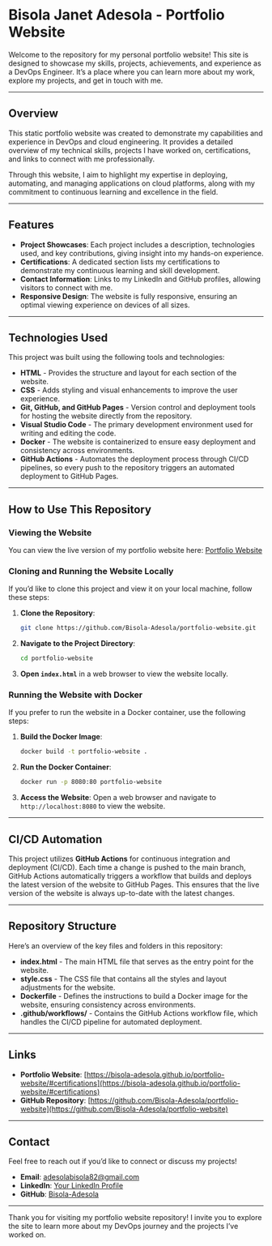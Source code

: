 
# Bisola Janet Adesola - Portfolio Website

Welcome to the repository for my personal portfolio website! This site is designed to showcase my skills, projects, achievements, and experience as a DevOps Engineer. It’s a place where you can learn more about my work, explore my projects, and get in touch with me.

---

## Overview

This static portfolio website was created to demonstrate my capabilities and experience in DevOps and cloud engineering. It provides a detailed overview of my technical skills, projects I have worked on, certifications, and links to connect with me professionally.

Through this website, I aim to highlight my expertise in deploying, automating, and managing applications on cloud platforms, along with my commitment to continuous learning and excellence in the field.

---

## Features

- **Project Showcases**: Each project includes a description, technologies used, and key contributions, giving insight into my hands-on experience.
- **Certifications**: A dedicated section lists my certifications to demonstrate my continuous learning and skill development.
- **Contact Information**: Links to my LinkedIn and GitHub profiles, allowing visitors to connect with me.
- **Responsive Design**: The website is fully responsive, ensuring an optimal viewing experience on devices of all sizes.

---

## Technologies Used

This project was built using the following tools and technologies:

- **HTML** - Provides the structure and layout for each section of the website.
- **CSS** - Adds styling and visual enhancements to improve the user experience.
- **Git, GitHub, and GitHub Pages** - Version control and deployment tools for hosting the website directly from the repository.
- **Visual Studio Code** - The primary development environment used for writing and editing the code.
- **Docker** - The website is containerized to ensure easy deployment and consistency across environments.
- **GitHub Actions** - Automates the deployment process through CI/CD pipelines, so every push to the repository triggers an automated deployment to GitHub Pages.

---

## How to Use This Repository

### Viewing the Website
You can view the live version of my portfolio website here: [Portfolio Website](https://bisola-adesola.github.io/portfolio-website/#certifications)

### Cloning and Running the Website Locally

If you’d like to clone this project and view it on your local machine, follow these steps:

1. **Clone the Repository**:
   ```bash
   git clone https://github.com/Bisola-Adesola/portfolio-website.git
   ```

2. **Navigate to the Project Directory**:
   ```bash
   cd portfolio-website
   ```

3. **Open `index.html`** in a web browser to view the website locally.

### Running the Website with Docker

If you prefer to run the website in a Docker container, use the following steps:

1. **Build the Docker Image**:
   ```bash
   docker build -t portfolio-website .
   ```

2. **Run the Docker Container**:
   ```bash
   docker run -p 8080:80 portfolio-website
   ```

3. **Access the Website**:
   Open a web browser and navigate to `http://localhost:8080` to view the website.

---

## CI/CD Automation

This project utilizes **GitHub Actions** for continuous integration and deployment (CI/CD). Each time a change is pushed to the main branch, GitHub Actions automatically triggers a workflow that builds and deploys the latest version of the website to GitHub Pages. This ensures that the live version of the website is always up-to-date with the latest changes.

---

## Repository Structure

Here’s an overview of the key files and folders in this repository:

- **index.html** - The main HTML file that serves as the entry point for the website.
- **style.css** - The CSS file that contains all the styles and layout adjustments for the website.
- **Dockerfile** - Defines the instructions to build a Docker image for the website, ensuring consistency across environments.
- **.github/workflows/** - Contains the GitHub Actions workflow file, which handles the CI/CD pipeline for automated deployment.

---

## Links

- **Portfolio Website**: [https://bisola-adesola.github.io/portfolio-website/#certifications](https://bisola-adesola.github.io/portfolio-website/#certifications)
- **GitHub Repository**: [https://github.com/Bisola-Adesola/portfolio-website](https://github.com/Bisola-Adesola/portfolio-website)

---

## Contact

Feel free to reach out if you’d like to connect or discuss my projects!

- **Email**: adesolabisola82@gmail.com
- **LinkedIn**: [Your LinkedIn Profile](https://www.linkedin.com/in/your-linkedin)
- **GitHub**: [Bisola-Adesola](https://github.com/Bisola-Adesola)

---

Thank you for visiting my portfolio website repository! I invite you to explore the site to learn more about my DevOps journey and the projects I’ve worked on.
